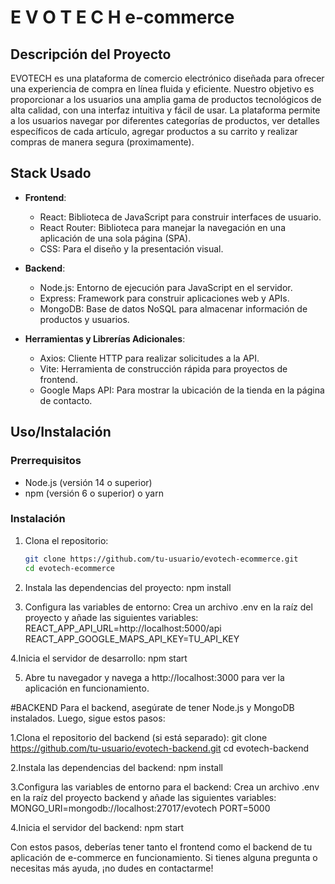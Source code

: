 # E V O T E C H  e-commerce

## Descripción del Proyecto

EVOTECH es una plataforma de comercio electrónico diseñada para ofrecer una experiencia de compra en línea fluida y eficiente. Nuestro objetivo es proporcionar a los usuarios una amplia gama de productos tecnológicos de alta calidad, con una interfaz intuitiva y fácil de usar. La plataforma permite a los usuarios navegar por diferentes categorías de productos, ver detalles específicos de cada artículo, agregar productos a su carrito y realizar compras de manera segura (proximamente).

## Stack Usado

- **Frontend**:
  - React: Biblioteca de JavaScript para construir interfaces de usuario.
  - React Router: Biblioteca para manejar la navegación en una aplicación de una sola página (SPA).
  - CSS: Para el diseño y la presentación visual.

- **Backend**:
  - Node.js: Entorno de ejecución para JavaScript en el servidor.
  - Express: Framework para construir aplicaciones web y APIs.
  - MongoDB: Base de datos NoSQL para almacenar información de productos y usuarios.

- **Herramientas y Librerías Adicionales**:
  - Axios: Cliente HTTP para realizar solicitudes a la API.
  - Vite: Herramienta de construcción rápida para proyectos de frontend.
  - Google Maps API: Para mostrar la ubicación de la tienda en la página de contacto.

## Uso/Instalación

### Prerrequisitos

- Node.js (versión 14 o superior)
- npm (versión 6 o superior) o yarn

### Instalación

1. Clona el repositorio:

   ```bash
   git clone https://github.com/tu-usuario/evotech-ecommerce.git
   cd evotech-ecommerce

2. Instala las dependencias del proyecto:
npm install


3. Configura las variables de entorno:
Crea un archivo .env en la raíz del proyecto y añade las siguientes variables:
  REACT_APP_API_URL=http://localhost:5000/api
  REACT_APP_GOOGLE_MAPS_API_KEY=TU_API_KEY

4.Inicia el servidor de desarrollo:
npm start


5. Abre tu navegador y navega a http://localhost:3000 para ver la aplicación en funcionamiento.

#BACKEND
Para el backend, asegúrate de tener Node.js y MongoDB instalados. Luego, sigue estos pasos:

1.Clona el repositorio del backend (si está separado):
git clone https://github.com/tu-usuario/evotech-backend.git
cd evotech-backend

2.Instala las dependencias del backend:
npm install


3.Configura las variables de entorno para el backend: Crea un archivo .env en la raíz del proyecto backend y añade las siguientes variables:
MONGO_URI=mongodb://localhost:27017/evotech
PORT=5000

4.Inicia el servidor del backend:
npm start


Con estos pasos, deberías tener tanto el frontend como el backend de tu aplicación de e-commerce en funcionamiento. Si tienes alguna pregunta o necesitas más ayuda, ¡no dudes en contactarme!
